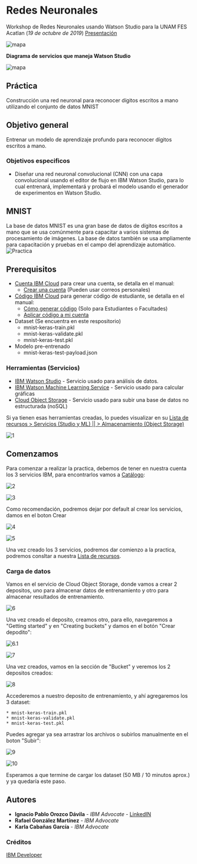 # Redes Neuronales

Workshop de Redes Neuronales usando Watson Studio para la UNAM FES Acatlan (*19 de octubre de 2019*) [Presentación]()

![mapa](https://developer.ibm.com/developer/articles/l-neural/images/code_recognizer.gif)

**Diagrama de servicios que maneja Watson Studio**

![mapa](https://developer.ibm.com/developer/articles/introduction-watson-studio/images/02.3-Watson-Studio-Architecture.png)

## Práctica
Construcción una red neuronal para reconocer dígitos escritos a mano utilizando el conjunto de datos MNIST

## Objetivo general
Entrenar un modelo de aprendizaje profundo para reconocer dígitos escritos a mano.

### Objetivos especificos
* Diseñar una red neuronal convolucional (CNN) con una capa convolucional usando el editor de flujo en IBM Watson Studio, para lo cual entrenará, implementará y probará el modelo usando el generador de experimentos en Watson Studio.

## MNIST

La base de datos MNIST es una gran base de datos de dígitos escritos a mano que se usa comúnmente para capacitar a varios sistemas de procesamiento de imágenes. La base de datos también se usa ampliamente para capacitación y pruebas en el campo del aprendizaje automático.
![Practica](https://3qeqpr26caki16dnhd19sv6by6v-wpengine.netdna-ssl.com/wp-content/uploads/2019/02/Plot-of-a-Subset-of-Images-from-the-MNIST-Dataset.png)



## Prerequisitos

* [Cuenta IBM Cloud](https://cloud.ibm.com/) para crear una cuenta, se detalla en el manual:
    * [Crear una cuenta](https://github.com/fatalityignpab/Workshop-Redes-Neuronales/blob/master/2.%20Academic%20Initiative%20-%20Creating%20an%20IBM%20Cloud%20Account.pdf) (Pueden usar correos personales)
* [Código IBM Cloud](https://my15.digitalexperience.ibm.com/b73a5759-c6a6-4033-ab6b-d9d4f9a6d65b/dxsites/151914d1-03d2-48fe-97d9-d21166848e65/technology/cloud) para generar código de estudiante, se detalla en el manual:
    * [Cómo generar código](https://github.com/fatalityignpab/Workshop-Redes-Neuronales/blob/master/1.%20Academic%20Initiative%20-%20Requesting%20an%20IBM%20Cloud%20Promo%20Code%20(new%20version).pdf) (Solo para Estudiantes o Facultades)
    * [Aplicar código a mi cuenta](https://github.com/fatalityignpab/Workshop-Redes-Neuronales/blob/master/3.%20Academic%20Initiative%20-%20Applying%20an%20IBM%20Cloud%20Promo%20Code.pdf)
* Dataset (Se encuentra en este respositorio)
    * mnist-keras-train.pkl
    * mnist-keras-validate.pkl
    * mnist-keras-test.pkl
* Modelo pre-entrenado
    * mnist-keras-test-payload.json

### Herramientas (Servicios)

* [IBM Watson Studio](https://cloud.ibm.com/catalog/services/watson-studio) - Servicio usado para análisis de datos.
* [IBM Watson Machine Learning Service](https://cloud.ibm.com/catalog/services/machine-learning) - Servicio usado para calcular gráficas
* [Cloud Object Storage](https://cloud.ibm.com/catalog/services/cloud-object-storage) - Servicio usado para subir una base de datos no estructurada (noSQL)

Si ya tienen esas herramientas creadas, lo puedes visualizar en su [Lista de recursos > Servicios (Studio y ML) || > Almacenamiento (Object Storage)](https://cloud.ibm.com/resources)

![1](Screenshots/1.png)

## Comenzamos

Para comenzar a realizar la practica, debemos de tener en nuestra cuenta los 3 servicios IBM, para encontrarlos vamos a [Catálogo](https://cloud.ibm.com/catalog):

![2](Screenshots/2.png)

![3](Screenshots/3.png)

Como recomendación, podremos dejar por default al crear los servicios, damos en el boton Crear

![4](Screenshots/4.png)

![5](Screenshots/5.png)

Una vez creado los 3 servicios, podremos dar comienzo a la practica, podremos consltar a nuestra [Lista de recursos](https://cloud.ibm.com/resources).

### Carga de datos

Vamos en el servicio de Cloud Object Storage, donde vamos a crear 2 depositos, uno para almacenar datos de entrenamiento y otro para almacenar resultados de entrenamiento.

![6](Screenshots/6.png)

Una vez creado el deposito, creamos otro, para ello, navegaremos a "Getting started" y en "Creating buckets" y damos en el botón "Crear depodito":

![6.1](Screenshots/6.1.png)

![7](Screenshots/7.png)

Una vez creados, vamos en la sección de "Bucket" y veremos los 2 depositos creados:

![8](Screenshots/8.png)

Accederemos a nuestro deposito de entrenamiento, y ahí agregaremos los 3 dataset:

    * mnist-keras-train.pkl
    * mnist-keras-validate.pkl
    * mnist-keras-test.pkl

Puedes agregar ya sea arrastrar los archivos o subirlos manualmente en el boton "Subir":

![9](Screenshots/9.png)

![10](Screenshots/10.png)

Esperamos a que termine de cargar los dataset (50 MB / 10 minutos aprox.) y ya quedaría este paso.



## Autores

* **Ignacio Pablo Orozco Dávila** - *IBM Advocate* - [LinkedIN](https://www.linkedin.com/in/ignacio-pablo-orozco-d%C3%A1vila-00997315b/)
* **Rafael González Martínez** - *IBM Advocate*
* **Karla Cabañas García** - *IBM Advocate*

### Créditos

[IBM Developer](https://www.ibm.com/developerworks/ssa/index.html)